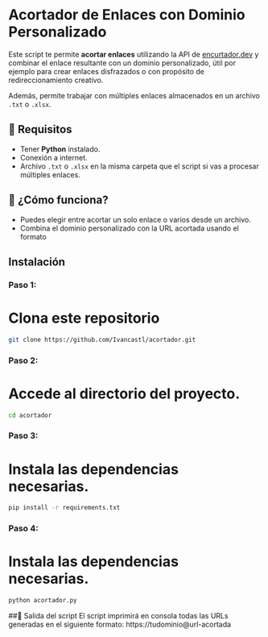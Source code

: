 # Acortador de Enlaces con Dominio Personalizado

Este script te permite **acortar enlaces** utilizando la API de [encurtador.dev](https://www.encurtador.dev/) y combinar el enlace resultante con un dominio personalizado, útil por ejemplo para crear enlaces disfrazados o con propósito de redireccionamiento creativo.

Además, permite trabajar con múltiples enlaces almacenados en un archivo `.txt` o `.xlsx`.

## 🔧 Requisitos

- Tener **Python** instalado.
- Conexión a internet.
- Archivo `.txt` o `.xlsx` en la misma carpeta que el script si vas a procesar múltiples enlaces.

## 🧠 ¿Cómo funciona?

- Puedes elegir entre acortar un solo enlace o varios desde un archivo.
- Combina el dominio personalizado con la URL acortada usando el formato

## Instalación 

### **Paso 1:**
# Clona este repositorio 
```bash
git clone https://github.com/Ivancastl/acortador.git
```

### **Paso 2:**
# Accede al directorio del proyecto.
```bash
cd acortador
```

### **Paso 3:**
# Instala las dependencias necesarias.
```bash
pip install -r requirements.txt
```

### **Paso 4:**
# Instala las dependencias necesarias.
```bash
python acortador.py
```

##📌 Salida del script
El script imprimirá en consola todas las URLs generadas en el siguiente formato:
https://tudominio@url-acortada
